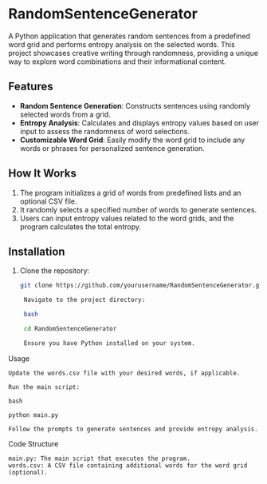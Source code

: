 # RandomSentenceGenerator

A Python application that generates random sentences from a predefined word grid and performs entropy analysis on the selected words. This project showcases creative writing through randomness, providing a unique way to explore word combinations and their informational content.

## Features

- **Random Sentence Generation**: Constructs sentences using randomly selected words from a grid.
- **Entropy Analysis**: Calculates and displays entropy values based on user input to assess the randomness of word selections.
- **Customizable Word Grid**: Easily modify the word grid to include any words or phrases for personalized sentence generation.

## How It Works

1. The program initializes a grid of words from predefined lists and an optional CSV file.
2. It randomly selects a specified number of words to generate sentences.
3. Users can input entropy values related to the word grids, and the program calculates the total entropy.

## Installation

1. Clone the repository:
   ```bash
   git clone https://github.com/yourusername/RandomSentenceGenerator.git

    Navigate to the project directory:

    bash

    cd RandomSentenceGenerator

    Ensure you have Python installed on your system.

Usage

    Update the words.csv file with your desired words, if applicable.

    Run the main script:

    bash

    python main.py

    Follow the prompts to generate sentences and provide entropy analysis.

Code Structure

    main.py: The main script that executes the program.
    words.csv: A CSV file containing additional words for the word grid (optional).
